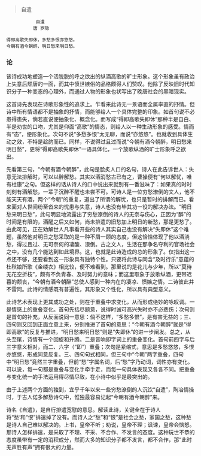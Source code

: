 > 自遣

	           自遣
	          唐 罗隐

	得即高歌失即休，多愁多恨亦悠悠。
	今朝有酒今朝醉，明日愁来明日愁。 


### 论

该诗成功地塑造一个活脱脱的呼之欲出的纵酒高歌的旷士形象。这个形象虽有政治上失意后颓唐的一面，而其中愤世嫉俗的品格颇得人们赞叹。他除了反映旧时代知识分子一种变态的心理外，而通过人物的形象也状写出了晚唐社会的黑暗现实。

这首诗先表现在诗歌形象性的追求上。乍看来此诗无一景语而全属率直的抒情。但诗中所有情语都不是抽象的抒情，而能够给人一个具体完整的印象。如首句说不必患得患失，倘若直说便抽象化、概念化。而写成“得即高歌失即休”那种半是自白、半是劝世的口吻，尤其是仰面“高歌”的情态，则给人以一种生动形象的感受。情而有“态”，便形象化。次句不说“多愁多恨”太无聊，而说“亦悠悠”。也就收到具体生动之效，不特是趁韵而已。同样，不说得过且过而说“今朝有酒今朝醉，明日愁来明日愁”，更将“得即高歌失即休”一语具体化，一个放歌纵酒的旷士形象呼之欲出。

先看第三句，“今朝有酒今朝醉”，此句是脍炙人口的名句，诗人在此告诉世人：失意无法排解时，可以以醉解愁。其实以酒消愁古已有之，曹操便有“何以解忧，唯有杜康”之句。但这样的话从诗人的口中说出来就别有一番滋味了：如果真的时时刻刻有酒解愁，一辈子沉醉不醒也未尝不可。可诗人是一位穷愁潦倒的文人，他不能天天有酒，两个“今朝”的重复，道出了所谓的解忧，也只是暂时的排解而已。看来面对人世间纷至沓来的忧患与失意，诗人也没有毕其功一役的解决办法。“明日愁来明日愁”，此句明显地流露出了穷愁潦倒的诗人的无奈与伤心，正因为“醉”的时间是有限的，酒醒之后又如何，尚未排遣的旧愁加上明日的新愁，那是更愁了。由此可见，正在劝解世人凡事看开些的诗人其实自己也没有解决“失即休”这个难题，虽然他对明日之愁采取的是一种不屑一顾的态度，但这恰恰体现了他以酒浇愁，得过且过、无可奈何的凄酸、潦倒。古之文人，生活在那争名夺利的官场社会之中，没有几个能达到如此境界。这，也就是此诗造成的总的形象了。仅指出这一点还不够，还要看到这一形象具有独特个性。只要将此诗与同含“及时行乐”意蕴的杜秋娘所歌《金缕衣》相比较，便不难看到。那里说的是花儿与少年，所以“莫待无花空折枝”，颇有不负青春、及时努力的意味；而这里取象于放歌纵酒，更带迟暮的颓丧，“今朝有酒今朝醉”总使人感到一种内在的凄凉、愤嫉之情。二诗彼此并不雷同。此诗的情感既有普遍性，其形象又个性化，所以具有典型意义。

此诗艺术表现上更其成功之处，则在于重叠中求变化，从而形成绝妙的咏叹调。一是情感上的重叠变化。首句先括尽题意，说得时诚可高兴失时亦不必悲伤；次句则是首句的补充，从反面说同一意思：倘不这样，“多愁多恨”，是有害无益的；三、四句则又回到正面立意上来，分别推进了首句的意思：“今朝有酒今朝醉”就是“得即高歌”的反复与推进，“明日愁来明日愁”则是“失即休”的进一步阐发。总之，从头至尾，诗情有一个回旋和升腾。二是音响即字词上的重叠变化。首句前四字与后三字意义相对，而二、六字（“即”）重叠；次句是紧缩式，意思是多愁悠悠，多恨亦悠悠，形成同意反复。三、四句句式相同，但三句中“今朝”两字重叠，四句中“明日愁”竟然三字重叠，但前“愁”字属名词，后“愁”字乃动词，词性亦有变化。可以说，每一句都是重叠与变化手牵手走，而每一句具体表现又各各不同。把重叠与变化统一的手法运用得尽情尽致，在小诗中似乎是最突出的。

由于上述两个方面的独到，宜乎千年以来一些穷愁潦倒的人沉饮“自遣”，陶冶情操时，于古人偌多解愁诗句中，惟独最容易记起“今朝有酒今朝醉”来。

诗名《自遣》，是自行排遣宽慰的意思。解读此诗，关键全在于诗人将“愁’和“恨”排遣掉了没有。而诗人之“愁”和“恨”是社会之愁，家国之愁，这种愁是诗人自己难以解决的。上书，皇帝不听；劝说，皇帝不理；讽谏，皇帝会恼怒。那诗人怎样排遣，是采取了不理、不采、不合作、不发言的态度。这种玩世不恭的态度虽带有一定的消积成分，然而大多的知识分子都不发言，都不合作，那“此时无声胜有声”拥有很大的力量。